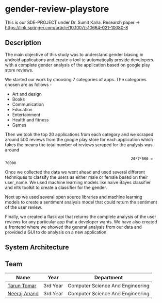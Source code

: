 # gender-review-playstore

This is our SDE-PROJECT under Dr. Sumit Kalra. 
Research paper -> https://link.springer.com/article/10.1007/s10664-021-10080-8

## Description

The main objective of this study was to understand gender biasing in android applications and create a tool to automatically provide developers with a complete gender analysis of the application based on google play store reviews. 

We started our work by choosing 7 categories of apps.
The categories chosen are as follows - 

- Art and design
- Books
- Communication
- Education
- Entertainment
- Health and fitness
- Games


Then we took the top 20 applications from each category and we scraped around 500 reviews from the google play store for each application which takes the means the total number of reviews scraped for the analysis was around 

                                                              20*7*500 = 70000


Once we collected the data we went ahead and used several different techniques to classify the users as either male or female based on their user_name. 
We used machine learning models like naive Bayes classifier and nltk toolkit to create a classifier for the gender. 

Next up we used several open source libraries and machine learning models to create a sentiment analysis model that could return the sentiment of the user review. 

Finally, we created a flask api that returns the complete analysis of the user reviews for any particular app that a developer wants. 
We have also created a frontend where we showed the general analysis from our data and provided a GUI to do analysis on a new application.


## System Architecture

## Team
| Name                                            | Year      | Department                       |
| ----------------------------------------------- | --------- | -------------------------------- |
| [Tarun Tomar](https://github.com/TarunTomar122) | 3rd Year | Computer Science And Engineering |
| [Neeraj Anand](https://github.com/neeraj-2) | 3rd Year | Computer Science And Engineering |
